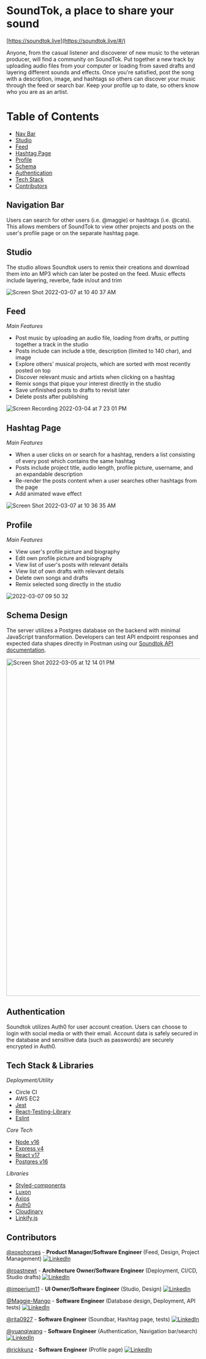 # SoundTok, a place to share your sound

[https://soundtok.live](https://soundtok.live/#/)

Anyone, from the casual listener and discoverer of new music to the veteran producer, will find a community on SoundTok. Put together a new track by uploading audio files from your computer or loading from saved drafts and layering different sounds and effects. Once you're satisfied, post the song with a description, image, and hashtags so others can discover your music through the feed or search bar. Keep your profile up to date, so others know who you are as an artist.

# Table of Contents

- [Nav Bar](#navigation-bar)
- [Studio](#studio)
- [Feed](#feed)
- [Hashtag Page](#hashtag-page)
- [Profile](#profile)
- [Schema](#schema-design)
- [Authentication](#authentication)
- [Tech Stack](#tech-stack--libraries)
- [Contributors](#contributors)

## Navigation Bar

Users can search for other users (i.e. @maggie) or hashtags (i.e. @cats). This allows members of SoundTok to view other projects and posts on the user's profile page or on the separate hashtag page.

## Studio

The studio allows Soundtok users to remix their creations and download them into an MP3 which can later be posted on the feed. Music effects include layering, reverbe, fade in/out and trim

![Screen Shot 2022-03-07 at 10 40 37 AM](https://user-images.githubusercontent.com/13864148/157066678-667ab554-def2-4aa0-bb2e-cd6a63fbd053.png)

## Feed

_Main Features_
* Post music by uploading an audio file, loading from drafts, or putting together a track in the studio
* Posts include can include a title, description (limited to 140 char), and image
* Explore others' musical projects, which are sorted with most recently posted on top
* Discover relevant music and artists when clicking on a hashtag
* Remix songs that pique your interest directly in the studio
* Save unfinished posts to drafts to revisit later
* Delete posts after publishing


![Screen Recording 2022-03-04 at 7 23 01 PM](https://user-images.githubusercontent.com/69382434/156866618-144e0a94-b6d1-4b46-bd25-63d14ce318de.gif)

## Hashtag Page

_Main Features_

- When a user clicks on or search for a hashtag, renders a list consisting of every post which contains the same hashtag
- Posts include project title, audio length, profile picture, username, and an expandable description
- Re-render the posts content when a user searches other hashtags from the page
- Add animated wave effect

![Screen Shot 2022-03-07 at 10 36 35 AM](https://user-images.githubusercontent.com/13864148/157065812-6c52c88d-5472-4ad4-b28a-8182804a9f53.png)

## Profile
_Main Features_
* View user's profile picture and biography
* Edit own profile picture and biography
* View list of user's posts with relevant details
* View list of own drafts with relevant details
* Delete own songs and drafts
* Remix selected song directly in the studio

![2022-03-07 09 50 32](https://user-images.githubusercontent.com/13864148/157065692-791abc7a-06de-4e16-8034-2a9392dcda0b.gif)


## Schema Design


The server utilizes a Postgres database on the backend with minimal JavaScript transformation. Developers can test API endpoint responses and expected data shapes directly in Postman using our  [Soundtok API documentation](https://documenter.getpostman.com/view/14811382/UVkvJsHr).

<img width="879" alt="Screen Shot 2022-03-05 at 12 14 01 PM" src="https://user-images.githubusercontent.com/13864148/156893333-b053f28a-325c-475e-9faa-701246130abc.png">



## Authentication

Soundtok utilizes Auth0 for user account creation. Users can choose to login with social media or with their email. 
Account data is safely secured in the database and sensitive data (such as passwords) are securely encrypted in Auth0.

## Tech Stack & Libraries

_Deployment/Utility_

- Circle CI
- AWS EC2
- [Jest](https://jestjs.io/)
- [React-Testing-Library](https://testing-library.com/docs/react-testing-library/intro/)
- [Eslint](https://eslint.org/)

_Core Tech_

- [Node v16](https://nodejs.org/dist/latest-v16.x/docs/api/)
- [Express v4](https://expressjs.com/)
- [React v17](https://reactjs.org/docs/getting-started.html)
- [Postgres v16](https://www.postgresql.org/docs/)

_Libraries_

- [Styled-components](https://styled-components.com/)
- [Luxon](https://moment.github.io/luxon/api-docs/index.html#duration)
- [Axios](https://www.npmjs.com/package/axios)
- [Auth0](https://auth0.com/docs/)
- [Cloudinary](https://cloudinary.com/documentation)
- [Linkify.js](https://linkify.js.org/docs/)

## Contributors

[@xoxohorses](https://github.com/xoxohorses) - **Product Manager/Software Engineer** (Feed, Design, Project Management)
[![LinkedIn](https://img.shields.io/badge/LinkedIn-Julie%20Yu-blue)](https://www.linkedin.com/in/juliemyu/)

[@roastnewt](https://github.com/roastnewt) - **Architecture Owner/Software Engineer** (Deployment, CI/CD, Studio drafts)
[![LinkedIn](https://img.shields.io/badge/LinkedIn-Clayton%20Watterson-blue)]()

[@imperium11](https://github.com/imperium11) - **UI Owner/Software Engineer** (Studio, Design)
[![LinkedIn](https://img.shields.io/badge/LinkedIn-Poyraz%20Akay-blue)](https://www.linkedin.com/in/poyraz-akay/)

[@Maggie-Mango](https://github.com/Maggie-Mango) - **Software Engineer** (Database design, Deployment, API tests)
[![LinkedIn](https://img.shields.io/badge/LinkedIn-Maggie%20Saldivia-blue)](https://www.linkedin.com/in/maggiesaldivia)

[@rita0927](https://github.com/rita0927) - **Software Engineer** (Soundbar, Hashtag page, tests)
[![LinkedIn](https://img.shields.io/badge/LinkedIn-Yu%20Zhang-blue)](https://www.linkedin.com/in/yuzhang734680/)

[@yuanqiwang](https://github.com/yuanqiwang) - **Software Engineer** (Authentication, Navigation bar/search)
[![LinkedIn](https://img.shields.io/badge/LinkedIn-Yuanqi%20Wang-blue)](https://www.linkedin.com/in/yuanqiw/)

[@rickkunz](https://github.com/rickkunz) - **Software Engineer** (Profile page)
[![LinkedIn](https://img.shields.io/badge/LinkedIn-Rick%20Kunz-blue)](https://www.linkedin.com/in/rickckunz/)
